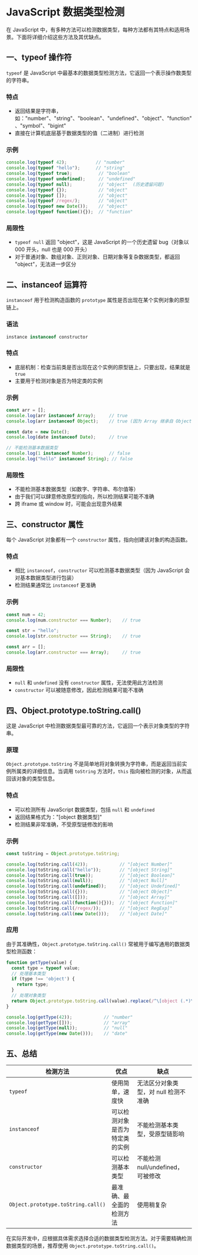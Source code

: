 # JavaScript 数据类型检测

在 JavaScript 中，有多种方法可以检测数据类型，每种方法都有其特点和适用场景。下面将详细介绍这些方法及其优缺点。

## 一、typeof 操作符

`typeof` 是 JavaScript 中最基本的数据类型检测方法，它返回一个表示操作数类型的字符串。

### 特点
- 返回结果是字符串，如："number"、"string"、"boolean"、"undefined"、"object"、"function"、"symbol"、"bigint"
- 直接在计算机底层基于数据类型的值（二进制）进行检测

### 示例
```javascript
console.log(typeof 42);           // "number"
console.log(typeof "hello");      // "string"
console.log(typeof true);          // "boolean"
console.log(typeof undefined);     // "undefined"
console.log(typeof null);          // "object"  (历史遗留问题)
console.log(typeof {});            // "object"
console.log(typeof []);            // "object"
console.log(typeof /regex/);       // "object"
console.log(typeof new Date());    // "object"
console.log(typeof function(){});  // "function"
```

### 局限性
- `typeof null` 返回 "object"，这是 JavaScript 的一个历史遗留 bug（对象以 000 开头，null 也是 000 开头）
- 对于普通对象、数组对象、正则对象、日期对象等复杂数据类型，都返回 "object"，无法进一步区分

## 二、instanceof 运算符

`instanceof` 用于检测构造函数的 `prototype` 属性是否出现在某个实例对象的原型链上。

### 语法
```javascript
instance instanceof constructor
```

### 特点
- 底层机制：检查当前类是否出现在这个实例的原型链上，只要出现，结果就是 `true`
- 主要用于检测对象是否为特定类的实例

### 示例
```javascript
const arr = [];
console.log(arr instanceof Array);     // true
console.log(arr instanceof Object);    // true (因为 Array 继承自 Object)

const date = new Date();
console.log(date instanceof Date);     // true

// 不能检测基本数据类型
console.log(1 instanceof Number);      // false
console.log("hello" instanceof String); // false
```

### 局限性
- 不能检测基本数据类型（如数字、字符串、布尔值等）
- 由于我们可以肆意修改原型的指向，所以检测结果可能不准确
- 跨 iframe 或 window 时，可能会出现意外结果

## 三、constructor 属性

每个 JavaScript 对象都有一个 `constructor` 属性，指向创建该对象的构造函数。

### 特点
- 相比 `instanceof`，`constructor` 可以检测基本数据类型（因为 JavaScript 会对基本数据类型进行包装）
- 检测结果通常比 `instanceof` 更准确

### 示例
```javascript
const num = 42;
console.log(num.constructor === Number);    // true

const str = "hello";
console.log(str.constructor === String);    // true

const arr = [];
console.log(arr.constructor === Array);     // true
```

### 局限性
- `null` 和 `undefined` 没有 `constructor` 属性，无法使用此方法检测
- `constructor` 可以被随意修改，因此检测结果可能不准确

## 四、Object.prototype.toString.call()

这是 JavaScript 中检测数据类型最可靠的方法，它返回一个表示对象类型的字符串。

### 原理
`Object.prototype.toString` 不是简单地将对象转换为字符串，而是返回当前实例所属类的详细信息。当调用 `toString` 方法时，`this` 指向被检测的对象，从而返回该对象的类型信息。

### 特点
- 可以检测所有 JavaScript 数据类型，包括 `null` 和 `undefined`
- 返回结果格式为："[object 数据类型]"
- 检测结果非常准确，不受原型链修改的影响

### 示例
```javascript
const toString = Object.prototype.toString;

console.log(toString.call(42));            // "[object Number]"
console.log(toString.call("hello"));       // "[object String]"
console.log(toString.call(true));          // "[object Boolean]"
console.log(toString.call(null));          // "[object Null]"
console.log(toString.call(undefined));     // "[object Undefined]"
console.log(toString.call({}));            // "[object Object]"
console.log(toString.call([]));            // "[object Array]"
console.log(toString.call(function(){}));  // "[object Function]"
console.log(toString.call(/regex/));       // "[object RegExp]"
console.log(toString.call(new Date()));    // "[object Date]"
```

### 应用
由于其准确性，`Object.prototype.toString.call()` 常被用于编写通用的数据类型检测函数：

```javascript
function getType(value) {
  const type = typeof value;
  // 处理基本类型
  if (type !== 'object') {
    return type;
  }
  // 处理对象类型
  return Object.prototype.toString.call(value).replace(/^\[object (.*)\]$/, '$1').toLowerCase();
}

console.log(getType(42));            // "number"
console.log(getType([]));            // "array"
console.log(getType(null));          // "null"
console.log(getType(new Date()));    // "date"
```

## 五、总结

| 检测方法 | 优点 | 缺点 |
|---------|------|------|
| `typeof` | 使用简单，速度快 | 无法区分对象类型，对 null 检测不准确 |
| `instanceof` | 可以检测对象是否为特定类的实例 | 不能检测基本类型，受原型链影响 |
| `constructor` | 可以检测基本类型 | 不能检测 null/undefined，可被修改 |
| `Object.prototype.toString.call()` | 最准确、最全面的检测方法 | 使用稍复杂 |

在实际开发中，应根据具体需求选择合适的数据类型检测方法。对于需要精确检测数据类型的场景，推荐使用 `Object.prototype.toString.call()`。